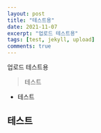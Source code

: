 ```yaml
---
layout: post
title: "테스트용"
date: 2021-11-07
excerpt: "업로드 테스트용"
tags: [test, jekyll, upload]
comments: true
---
```


업로드 테스트용

> 테스트

* 테스트

## 테스트
